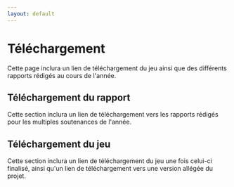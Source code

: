 ```yaml
---
layout: default
---
```

# Téléchargement
Cette page inclura un lien de téléchargement du jeu ainsi que des différents rapports rédigés au cours de l'année.

## Téléchargement du rapport
Cette section inclura un lien de téléchargement vers les rapports rédigés pour les multiples soutenances de l'année.

## Téléchargement du jeu
Cette section inclura un lien de téléchargement du jeu une fois celui-ci finalisé, ainsi qu'un lien de téléchargement vers une version allégée du projet.

